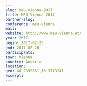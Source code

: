 ```yaml
---
slug: meu-vienna-2017
title: MEU Vienna 2017
partner-slug: 
conference: meu-vienna
mail: 
website: http://www.meu-vienna.at/
year: 2017
begin: 2017-02-23
end: 2017-02-26
participants:
town: Vienna
country: Austria
location:
geo: 48.2392831,16.3773241
excerpt:
---
```

